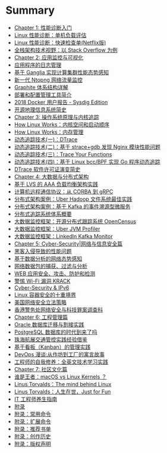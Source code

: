 # Summary

* [Chapter 1: 性能诊断入门]()
* [Linux 性能诊断：单机负载评估](chapter/abc/Linux-Perf-Load.md)
* [Linux 性能诊断：快速检查单(Netflix版)](chapter/abc/Linux-Perf-Netflix.md)
* [全栈架构技术视野：以 Stack Overflow 为例](chapter/abc/OpenSource-StackOverflow.md)
* [Chapter 2: 应用监控与可视化]()
* [应用程序的日志管理](chapter/tools/Log.md)
* [基于 Ganglia 实现计算集群性能态势感知](chapter/tools/OpenSource-Ganglia.md)
* [新一代 Ntopng 网络流量监控](chapter/tools/Network-Ntopng.md)
* [Graphite 体系结构详解](chapter/tools/Visualization-Graphite.md)
* [部署和配置管理工具简介](chapter/tools/DevOps-Deployment.md)
* [2018 Docker 用户报告 - Sysdig Edition](chapter/tools/DevOps-Container-Usage.md)
* [开源地理信息系统简史](chapter/tools/Visualization-GIS.md)
* [Chapter 3: 操作系统原理与内核追踪]()
* [How Linux Works：内核空间和启动顺序](chapter/kernel/Linux-Works.md)
* [How Linux Works：内存管理](chapter/kernel/Linux-Works-Memory.md)
* [动态追踪技术(一)：DTrace](chapter/dtrace/DTrace.md)
* [动态追踪技术(二)：基于 strace+gdb 发现 Nginx 模块性能问题](chapter/dtrace/DTrace_Strace_Gdb.md)
* [动态追踪技术(三)：Trace Your Functions](chapter/dtrace/DTrace_FTrace.md)
* [动态追踪技术(四)：基于 Linux bcc/BPF 实现 Go 程序动态追踪](chapter/dtrace/DTrace_bcc.md)
* [DTrace 软件许可证演变简史](chapter/culture/DTrace_Linux.md)
* [Chapter 4: 大数据与分布式架构]()
* [基于 LVS 的 AAA 负载均衡架构实践](chapter/distributed/AAA.md)
* [计算机远程通信协议：从 CORBA 到 gRPC](chapter/distributed/Protocol-gRPC.md)
* [分布式架构案例：Uber Hadoop 文件系统最佳实践](chapter/distributed/OpenSource-Hadoop.md)
* [分布式架构案例：基于 Kafka 的事件溯源型微服务](chapter/distributed/OpenSource-Kafka-Microservice.md)
* [分布式追踪系统体系概要](chapter/distributed/DevOps-OpenTracing.md)
* [大数据监控框架：开源分布式跟踪系统 OpenCensus](chapter/distributed/DevOps-OpenCensus.md)
* [大数据监控框架：Uber JVM Profiler](chapter/distributed/Linux-Perf-JVM.md)
* [大数据监控框架：LinkedIn Kafka Monitor](chapter/tools/DevOps-Kafka-Monitor.md)
* [Chapter 5: Cyber-Security|网络与信息安全篇]()
* [黑客入侵导致的性能问题](chapter/security/CyberSecurity-SSH.md)
* [基于数据分析的网络态势感知](chapter/security/Network-sFlow.md)
* [网络数据包的捕获、过滤与分析](chapter/security/Network-Pcap.md)
* [WEB 应用安全、攻击、防护和检测](chapter/security/CyberSecurity-Headers.md)
* [警惕 Wi-Fi 漏洞 KRACK](chapter/security/CyberSecurity-Headers.md)
* [Cyber-Security & IPv6](chapter/security/Protocol-IPv6.md)
* [Linux 容器安全的十重境界](chapter/security/DevOps-Container-Security.md)
* [美国网络安全立法策略](chapter/security/law.md)
* [香港警务处网络安全与科技罪案调查科](chapter/security/CyberSecurity-CSTCB.md)
* [Chapter 6: 工程管理篇]()
* [Oracle 数据库迁移与割接实践](chapter/thinking/Technology-Oracle.md)
* [PostgreSQL 数据库的时代到来了吗](chapter/distributed/OpenSource-DB-PostgreSQL.md)
* [珠海航展交通管控实践经验借鉴](chapter/thinking/Network-Traffic.md)
* [基于看板（Kanban）的管理实践](chapter/thinking/Teamwork-Kanban.md)
* [DevOps 漫谈:从作坊到工厂的寓言故事](chapter/thinking/DevOps-Phoenix.md)
* [工程师的自我修养：全英文技术学习实践](chapter/thinking/Technology-English.md)
* [Chapter 7: 社区文化篇]()
* [谁是王者：macOS vs Linux Kernels ？](chapter/culture/Linux-Win-Mac.md)
* [Linus Torvalds：The mind behind Linux](chapter/culture/Linus.md)
* [Linus Torvalds：人生在世，Just for Fun](chapter/culture/Linus_JustForFun.md)
* [IT 工程师养生指南](chapter/culture/Health.md)
* [附录]()
* [附录：常用命令](chapter/abc/Linux-Commands.md)
* [附录：扩展命令](chapter/abc/Linux-Commands-New.md)
* [附录：推荐书单](chapter/books/books.md)
* [附录：创作历史](chapter/about/eBook-LPM.md)
* [附录：版权声明](chapter/about/License.md)
